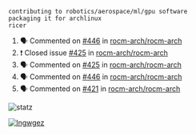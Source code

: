```
contributing to robotics/aerospace/ml/gpu software
packaging it for archlinux
ricer
```

<!--START_SECTION:activity-->
1. 🗣 Commented on [#446](https://github.com/rocm-arch/rocm-arch/issues/446) in [rocm-arch/rocm-arch](https://github.com/rocm-arch/rocm-arch)
2. ❗️ Closed issue [#425](https://github.com/rocm-arch/rocm-arch/issues/425) in [rocm-arch/rocm-arch](https://github.com/rocm-arch/rocm-arch)
3. 🗣 Commented on [#425](https://github.com/rocm-arch/rocm-arch/issues/425) in [rocm-arch/rocm-arch](https://github.com/rocm-arch/rocm-arch)
4. 🗣 Commented on [#446](https://github.com/rocm-arch/rocm-arch/issues/446) in [rocm-arch/rocm-arch](https://github.com/rocm-arch/rocm-arch)
5. 🗣 Commented on [#421](https://github.com/rocm-arch/rocm-arch/issues/421) in [rocm-arch/rocm-arch](https://github.com/rocm-arch/rocm-arch)
<!--END_SECTION:activity-->


![statz](https://github-readme-stats.vercel.app/api?username=acxz&include_all_commits=true&show_icons=true)

[![lngwgez](https://github-readme-stats.vercel.app/api/top-langs/?username=acxz&layout=compact)](https://github.com/acxz/github-readme-stats)


<!--
**acxz/acxz** is a ✨ _special_ ✨ repository because its `README.md` (this file) appears on your GitHub profile.

Here are some ideas to get you started:

- 🔭 I’m currently working on ...
- 🌱 I’m currently learning ...
- 👯 I’m looking to collaborate on ...
- 🤔 I’m looking for help with ...
- 💬 Ask me about ...
- 📫 How to reach me: ...
- 😄 Pronouns: ...
- ⚡ Fun fact: ...
-->
